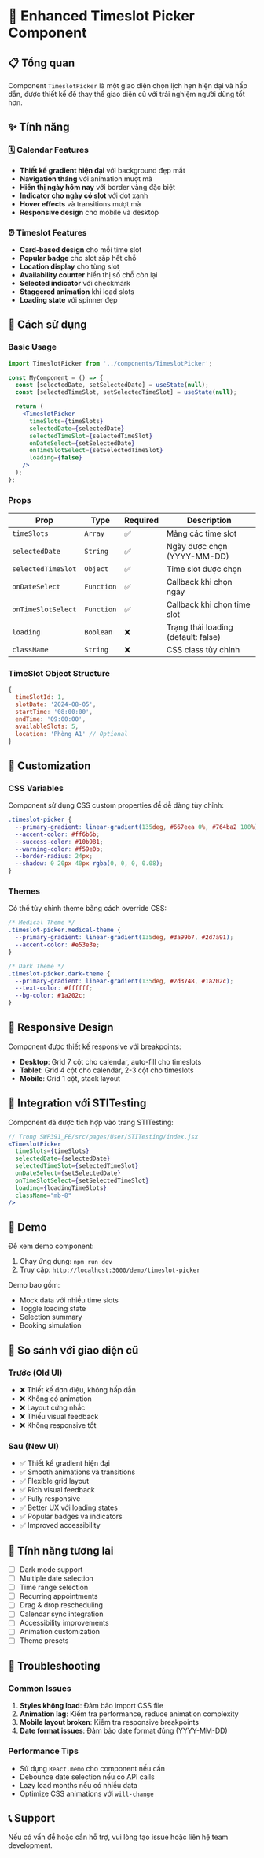 # 🎨 Enhanced Timeslot Picker Component

## 📋 Tổng quan

Component `TimeslotPicker` là một giao diện chọn lịch hẹn hiện đại và hấp dẫn, được thiết kế để thay thế giao diện cũ với trải nghiệm người dùng tốt hơn.

## ✨ Tính năng

### 🗓️ Calendar Features
- **Thiết kế gradient hiện đại** với background đẹp mắt
- **Navigation tháng** với animation mượt mà
- **Hiển thị ngày hôm nay** với border vàng đặc biệt
- **Indicator cho ngày có slot** với dot xanh
- **Hover effects** và transitions mượt mà
- **Responsive design** cho mobile và desktop

### ⏰ Timeslot Features
- **Card-based design** cho mỗi time slot
- **Popular badge** cho slot sắp hết chỗ
- **Location display** cho từng slot
- **Availability counter** hiển thị số chỗ còn lại
- **Selected indicator** với checkmark
- **Staggered animation** khi load slots
- **Loading state** với spinner đẹp

## 🚀 Cách sử dụng

### Basic Usage

```jsx
import TimeslotPicker from '../components/TimeslotPicker';

const MyComponent = () => {
  const [selectedDate, setSelectedDate] = useState(null);
  const [selectedTimeSlot, setSelectedTimeSlot] = useState(null);

  return (
    <TimeslotPicker
      timeSlots={timeSlots}
      selectedDate={selectedDate}
      selectedTimeSlot={selectedTimeSlot}
      onDateSelect={setSelectedDate}
      onTimeSlotSelect={setSelectedTimeSlot}
      loading={false}
    />
  );
};
```

### Props

| Prop | Type | Required | Description |
|------|------|----------|-------------|
| `timeSlots` | `Array` | ✅ | Mảng các time slot |
| `selectedDate` | `String` | ✅ | Ngày được chọn (YYYY-MM-DD) |
| `selectedTimeSlot` | `Object` | ✅ | Time slot được chọn |
| `onDateSelect` | `Function` | ✅ | Callback khi chọn ngày |
| `onTimeSlotSelect` | `Function` | ✅ | Callback khi chọn time slot |
| `loading` | `Boolean` | ❌ | Trạng thái loading (default: false) |
| `className` | `String` | ❌ | CSS class tùy chỉnh |

### TimeSlot Object Structure

```javascript
{
  timeSlotId: 1,
  slotDate: '2024-08-05',
  startTime: '08:00:00',
  endTime: '09:00:00',
  availableSlots: 5,
  location: 'Phòng A1' // Optional
}
```

## 🎨 Customization

### CSS Variables

Component sử dụng CSS custom properties để dễ dàng tùy chỉnh:

```css
.timeslot-picker {
  --primary-gradient: linear-gradient(135deg, #667eea 0%, #764ba2 100%);
  --accent-color: #ff6b6b;
  --success-color: #10b981;
  --warning-color: #f59e0b;
  --border-radius: 24px;
  --shadow: 0 20px 40px rgba(0, 0, 0, 0.08);
}
```

### Themes

Có thể tùy chỉnh theme bằng cách override CSS:

```css
/* Medical Theme */
.timeslot-picker.medical-theme {
  --primary-gradient: linear-gradient(135deg, #3a99b7, #2d7a91);
  --accent-color: #e53e3e;
}

/* Dark Theme */
.timeslot-picker.dark-theme {
  --primary-gradient: linear-gradient(135deg, #2d3748, #1a202c);
  --text-color: #ffffff;
  --bg-color: #1a202c;
}
```

## 📱 Responsive Design

Component được thiết kế responsive với breakpoints:

- **Desktop**: Grid 7 cột cho calendar, auto-fill cho timeslots
- **Tablet**: Grid 4 cột cho calendar, 2-3 cột cho timeslots  
- **Mobile**: Grid 1 cột, stack layout

## 🔧 Integration với STITesting

Component đã được tích hợp vào trang STITesting:

```jsx
// Trong SWP391_FE/src/pages/User/STITesting/index.jsx
<TimeslotPicker
  timeSlots={timeSlots}
  selectedDate={selectedDate}
  selectedTimeSlot={selectedTimeSlot}
  onDateSelect={setSelectedDate}
  onTimeSlotSelect={setSelectedTimeSlot}
  loading={loadingTimeSlots}
  className="mb-8"
/>
```

## 🧪 Demo

Để xem demo component:

1. Chạy ứng dụng: `npm run dev`
2. Truy cập: `http://localhost:3000/demo/timeslot-picker`

Demo bao gồm:
- Mock data với nhiều time slots
- Toggle loading state
- Selection summary
- Booking simulation

## 🎯 So sánh với giao diện cũ

### Trước (Old UI)
- ❌ Thiết kế đơn điệu, không hấp dẫn
- ❌ Không có animation
- ❌ Layout cứng nhắc
- ❌ Thiếu visual feedback
- ❌ Không responsive tốt

### Sau (New UI)
- ✅ Thiết kế gradient hiện đại
- ✅ Smooth animations và transitions
- ✅ Flexible grid layout
- ✅ Rich visual feedback
- ✅ Fully responsive
- ✅ Better UX với loading states
- ✅ Popular badges và indicators
- ✅ Improved accessibility

## 🔮 Tính năng tương lai

- [ ] Dark mode support
- [ ] Multiple date selection
- [ ] Time range selection
- [ ] Recurring appointments
- [ ] Drag & drop rescheduling
- [ ] Calendar sync integration
- [ ] Accessibility improvements
- [ ] Animation customization
- [ ] Theme presets

## 🐛 Troubleshooting

### Common Issues

1. **Styles không load**: Đảm bảo import CSS file
2. **Animation lag**: Kiểm tra performance, reduce animation complexity
3. **Mobile layout broken**: Kiểm tra responsive breakpoints
4. **Date format issues**: Đảm bảo date format đúng (YYYY-MM-DD)

### Performance Tips

- Sử dụng `React.memo` cho component nếu cần
- Debounce date selection nếu có API calls
- Lazy load months nếu có nhiều data
- Optimize CSS animations với `will-change`

## 📞 Support

Nếu có vấn đề hoặc cần hỗ trợ, vui lòng tạo issue hoặc liên hệ team development.
